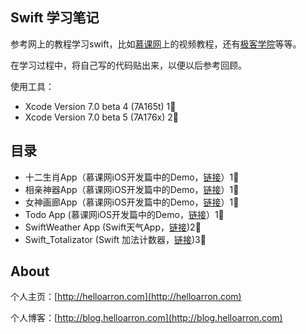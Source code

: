 ## Swift 学习笔记

参考网上的教程学习swift，比如[慕课网](http://www.imooc.com/)上的视频教程，还有[极客学院](www.jikexueyuan.com)等等。

在学习过程中，将自己写的代码贴出来，以便以后参考回顾。

使用工具：

+ Xcode Version 7.0 beta 4 (7A165t) 1⃣️
+ Xcode Version 7.0 beta 5 (7A176x) 2⃣️

## 目录

+ 十二生肖App（慕课网iOS开发篇中的Demo，[链接](http://www.imooc.com/video/3386)）1⃣️
+ 相亲神器App（慕课网iOS开发篇中的Demo，[链接](http://www.imooc.com/video/3616)）1⃣️
+ 女神画廊App（慕课网iOS开发篇中的Demo，[链接](http://www.imooc.com/video/4200)）1⃣️
+ Todo App (慕课网iOS开发篇中的Demo，[链接](http://www.imooc.com/video/5599)）1⃣️
+ SwiftWeather App (Swift天气App，[链接](https://github.com/ArronYR/swift_learning/tree/master/SwiftWeather))2⃣️
+ Swift_Totalizator (Swift 加法计数器，[链接](http://www.jikexueyuan.com/course/344.html))3⃣️


## About

个人主页：[http://helloarron.com](http://helloarron.com)

个人博客：[http://blog.helloarron.com](http://blog.helloarron.com)
